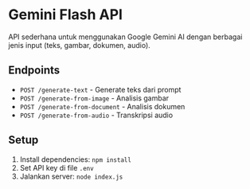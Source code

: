 # Gemini Flash API

API sederhana untuk menggunakan Google Gemini AI dengan berbagai jenis input (teks, gambar, dokumen, audio).

## Endpoints

- `POST /generate-text` - Generate teks dari prompt
- `POST /generate-from-image` - Analisis gambar
- `POST /generate-from-document` - Analisis dokumen
- `POST /generate-from-audio` - Transkripsi audio

## Setup

1. Install dependencies: `npm install`
2. Set API key di file `.env`
3. Jalankan server: `node index.js`